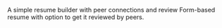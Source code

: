A simple resume builder with peer connections and review
Form-based resume with option to get it reviewed by peers.